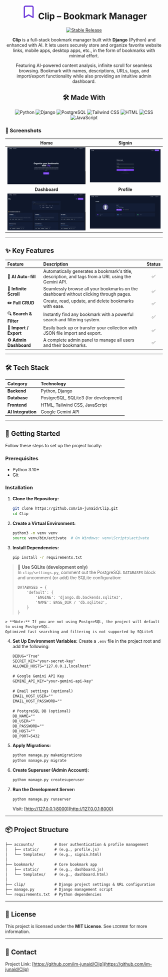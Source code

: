 <div align="center">

# ![icon](https://raw.githubusercontent.com/im-junaid/Clip/refs/heads/main/doc/screenshots/icon.svg) Clip – Bookmark Manager
[![Stable Release](https://img.shields.io/badge/Stable-1.0-black?style=for-the-badge&logo=github)](https://github.com/im-junaid/Clip)

**Clip** is a full-stack bookmark manager built with **Django** (Python) and enhanced with AI. It lets users securely store and organize favorite website links, mobile apps, desktop apps, etc., in the form of bookmarks with minimal effort.

Featuring AI-powered content analysis, infinite scroll for seamless browsing. Bookmark with names, descriptions, URLs, tags, and import/export functionality while also providing an intuitive admin dashboard.

## 🛠️ Made With
![Python](https://img.shields.io/badge/Python-3776AB?style=for-the-badge&logo=python&logoColor=white)
![Django](https://img.shields.io/badge/Django-092E20?style=for-the-badge&logo=django&logoColor=white)
![PostgreSQL](https://img.shields.io/badge/PostgreSQL-4169E1?style=for-the-badge&logo=postgresql&logoColor=white)
![Tailwind CSS](https://img.shields.io/badge/Tailwind_CSS-38B2AC?style=for-the-badge&logo=tailwind-css&logoColor=white)
![HTML](https://img.shields.io/badge/HTML5-E34F26?style=for-the-badge&logo=html5&logoColor=white)
![CSS](https://img.shields.io/badge/CSS3-1572B6?style=for-the-badge&logo=css3&logoColor=white)
![JavaScript](https://img.shields.io/badge/JavaScript-F7DF1E?style=for-the-badge&logo=javascript&logoColor=black)

</div>

### 📸 Screenshots

| **Home** | **Signin** |
| :---: | :---: |
| ![Home page Screenshot](https://raw.githubusercontent.com/im-junaid/Clip/refs/heads/main/doc/screenshots/home_page.png) | ![Signin page Screenshot](https://raw.githubusercontent.com/im-junaid/Clip/refs/heads/main/doc/screenshots/signin_page.png) |
|  **Dashboard**  | **Profile** |
| ![Dashboard Page Screenshot](https://raw.githubusercontent.com/im-junaid/Clip/refs/heads/main/doc/screenshots/dashboard_page.png) | ![Profile Page Screenshot](https://raw.githubusercontent.com/im-junaid/Clip/refs/heads/main/doc/screenshots/profile_page.png) |

---

## ✨ Key Features

| Feature | Description | Status |
| :--- | :--- | :---: |
| **🤖 AI Auto-fill** | Automatically generates a bookmark's title, description, and tags from a URL using the Gemini API. | ✅ |
| **📜 Infinite Scroll** | Seamlessly browse all your bookmarks on the dashboard without clicking through pages. | ✅ |
| **✏️ Full CRUD** | Create, read, update, and delete bookmarks with ease. | ✅ |
| **🔍 Search & Filter** | Instantly find any bookmark with a powerful search and filtering system. | ✅ |
| **📂 Import / Export** | Easily back up or transfer your collection with JSON file import and export. | ✅ |
| **⚙️ Admin Dashboard** | A complete admin panel to manage all users and their bookmarks. | ✅ |

---

## 🛠️ Tech Stack

| Category | Technology |
| :--- | :--- |
| **Backend** | Python, Django |
| **Database** | PostgreSQL, SQLite3 (for development) |
| **Frontend** | HTML, Tailwind CSS, JavaScript |
| **AI Integration**| Google Gemini API |

---

## 🚀 Getting Started

Follow these steps to set up the project locally:

### Prerequisites

* Python 3.10+
* Git

### Installation

1.  **Clone the Repository:**
    ```bash
    git clone https://github.com/im-junaid/Clip.git
    cd Clip
    ```

2.  **Create a Virtual Environment:**
    ```bash
    python3 -m venv venv
    source venv/bin/activate  # On Windows: venv\Scripts\activate
    ```

3.  **Install Dependencies:**
    ```bash
    pip install -r requirements.txt
    ```
> 🔄 **Use SQLite (development only)**  
> In `clip/settings.py`, comment out the PostgreSQL `DATABASES` block and uncomment (or add) the SQLite configuration:
> ```
> DATABASES = {
>     'default': {
>         'ENGINE': 'django.db.backends.sqlite3',
>         'NAME': BASE_DIR / 'db.sqlite3',
>     }
> }
> ```
    > **Note:** If you are not using PostgreSQL, the project will default to using PostgreSQL.
    Optimized fast searching and filtering is not supported by SQLite3

4.  **Set Up Environment Variables:**
    Create a `.env` file in the project root and add the following:
    ```env
    DEBUG="True"
    SECRET_KEY="your-secret-key"
    ALLOWED_HOSTS="127.0.0.1,localhost"
    
    # Google Gemini API Key
    GEMINI_API_KEY="your-gemini-api-key"

    # Email settings (optional)
    EMAIL_HOST_USER=""
    EMAIL_HOST_PASSWORD=""

    # PostgreSQL DB (optional)
    DB_NAME=""
    DB_USER=""
    DB_PASSWORD=""
    DB_HOST=""
    DB_PORT=5432
    ```
5.  **Apply Migrations:**
    ```bash
    python manage.py makemigrations
    python manage.py migrate
    ```

6.  **Create Superuser (Admin Account):**
    ```bash
    python manage.py createsuperuser
    ```

7.  **Run the Development Server:**
    ```bash
    python manage.py runserver
    ```

    Visit: [http://127.0.0.1:8000](http://127.0.0.1:8000)

---

## 📦 Project Structure
```
├── accounts/         # User authentication & profile management
│   ├── static/       # (e.g., profile.js)
│   └── templates/    # (e.g., signin.html)
│
├── bookmark/         # Core bookmark app
│   ├── static/       # (e.g., dashboard.js)
│   └── templates/    # (e.g., dashboard.html)
│
├── clip/             # Django project settings & URL configuration
├── manage.py         # Django management script
└── requirements.txt  # Python dependencies
```
---

## 📜 License
This project is licensed under the **MIT License**. See `LICENSE` for more information.

---

## 👤 Contact
Project Link: [https://github.com/im-junaid/Clip](https://github.com/im-junaid/Clip)